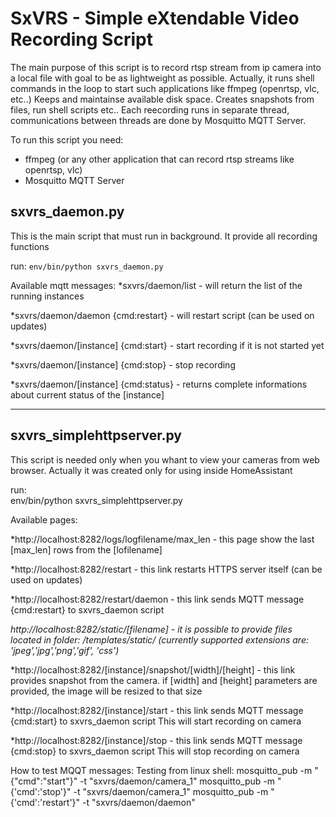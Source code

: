 # SxVRS - Simple eXtendable Video Recording Script

The main purpose of this script is to record rtsp stream from ip camera into a local file with goal to be as lightweight as possible.
Actually, it runs shell commands in the loop to start such applications like ffmpeg (openrtsp, vlc, etc..)
Keeps and maintainse available disk space. Creates snapshots from files, run shell scripts etc..
Each reecording runs in separate thread, communications between threads are done by Mosquitto MQTT Server.

To run this script you need:
- ffmpeg (or any other application that can record rtsp streams like openrtsp, vlc)
- Mosquitto MQTT Server


## sxvrs_daemon.py
This is the main script that must run in background. It provide all recording functions

run: `env/bin/python sxvrs_daemon.py`

Available mqtt messages:
  *sxvrs/daemon/list
    - will return the list of the running instances

  *sxvrs/daemon/daemon {cmd:restart}
    - will restart script (can be used on updates)

  *sxvrs/daemon/[instance] {cmd:start}
    - start recording if it is not started yet

  *sxvrs/daemon/[instance] {cmd:stop}
    - stop recording

  *sxvrs/daemon/[instance] {cmd:status}
    - returns complete informations about current status of the [instance]

******************************************************************************************
## sxvrs_simplehttpserver.py
This script is needed only when you whant to view your cameras from web browser. Actually it was created only for using inside HomeAssistant

run:    
    env/bin/python sxvrs_simplehttpserver.py


Available pages:

  *http://localhost:8282/logs/logfilename/max_len
    - this page show the last [max_len] rows from the [lofilename]

  *http://localhost:8282/restart
    - this link restarts HTTPS server itself (can be used on updates)

  *http://localhost:8282/restart/daemon
    - this link sends MQTT message {cmd:restart} to sxvrs_daemon script

  *http://localhost:8282/static/[filename]
    - it is possible to provide files located in folder: /templates/static/* *(currently supported extensions are: 'jpeg','jpg','png','gif', 'css')*

  *http://localhost:8282/[instance]/snapshot/[width]/[height]
    - this link provides snapshot from the camera.
    if [width] and [height] parameters are provided, the image will be resized to that size

  *http://localhost:8282/[instance]/start
    - this link sends MQTT message {cmd:start} to sxvrs_daemon script
    This will start recording on camera

  *http://localhost:8282/[instance]/stop
    - this link sends MQTT message {cmd:stop} to sxvrs_daemon script
    This will stop recording on camera

How to test MQQT messages:
  Testing from linux shell:
    mosquitto_pub -m "{\"cmd\":\"start\"}" -t "sxvrs/daemon/camera_1"
    mosquitto_pub -m "{'cmd':'stop'}" -t "sxvrs/daemon/camera_1"
    mosquitto_pub -m "{'cmd':'restart'}" -t "sxvrs/daemon/daemon"

